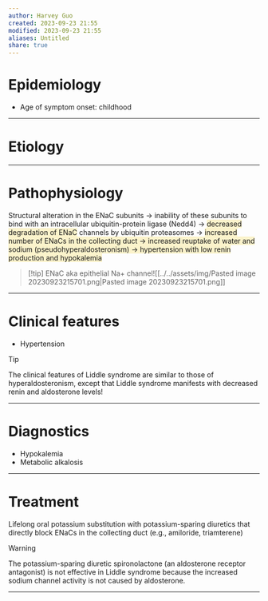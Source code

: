 ```yaml
---
author: Harvey Guo
created: 2023-09-23 21:55
modified: 2023-09-23 21:55
aliases: Untitled
share: true
---
```


# Epidemiology
- Age of symptom onset: childhood

---
# Etiology


---
# Pathophysiology
Structural alteration in the ENaC subunits → inability of these subunits to bind with an intracellular ubiquitin-protein ligase (Nedd4) → <span style="background:rgba(240, 200, 0, 0.2)">decreased degradation of ENaC</span> channels by ubiquitin proteasomes → <span style="background:rgba(240, 200, 0, 0.2)">increased number of ENaCs in the collecting duct → increased reuptake of water and sodium (pseudohyperaldosteronism) → hypertension with low renin production and hypokalemia</span>
>[!tip] ENaC
> aka epithelial Na+ channel![[../../assets/img/Pasted image 20230923215701.png|Pasted image 20230923215701.png]]

---
# Clinical features
- Hypertension
>[!tip] 
>The clinical features of Liddle syndrome are similar to those of hyperaldosteronism, except that Liddle syndrome manifests with decreased renin and aldosterone levels!


---
# Diagnostics
- Hypokalemia
- Metabolic alkalosis

---
# Treatment
Lifelong oral potassium substitution with potassium-sparing diuretics that directly block ENaCs in the collecting duct (e.g., amiloride, triamterene)
>[!warning] 
>The potassium-sparing diuretic spironolactone (an aldosterone receptor antagonist) is not effective in Liddle syndrome because the increased sodium channel activity is not caused by aldosterone.


---
